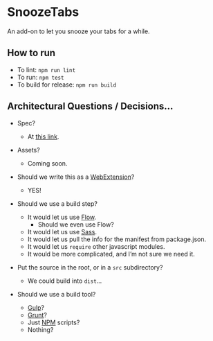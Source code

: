 # SnoozeTabs
An add-on to let you snooze your tabs for a while.

## How to run

* To lint: `npm run lint`
* To run: `npm test`
* To build for release: `npm run build`


## Architectural Questions / Decisions…

* Spec?
  * At [this link][spec].
* Assets?
  * Coming soon.
* Should we write this as a [WebExtension][webext]?
  * YES!

* Should we use a build step?
  * It would let us use [Flow][flow].
    * Should we even use Flow?
  * It would let us use [Sass][sass].
  * It would let us pull the info for the manifest from package.json.
  * It would let us `require` other javascript modules.
  * It would be more complicated, and I’m not sure we need it.
* Put the source in the root, or in a `src` subdirectory?
  * We could build into `dist`…
* Should we use a build tool?
  * [Gulp][gulp]?
  * [Grunt][grunt]?
  * Just [NPM][npm] scripts?
  * Nothing?


[flow]: https://flowtype.org/
[gulp]: http://gulpjs.com/
[grunt]: http://gruntjs.com/
[npm]: https://docs.npmjs.com/misc/scripts
[sass]: http://sass-lang.com/
[spec]: https://mozilla.invisionapp.com/share/MV9F846SY#/screens
[webext]: https://developer.mozilla.org/en-US/Add-ons/WebExtensions